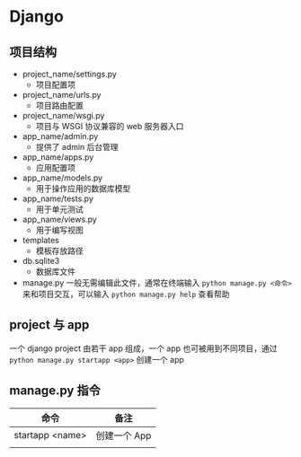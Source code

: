 # Django
## 项目结构

- project_name/settings.py
	- 项目配置项
- project_name/urls.py
	- 项目路由配置
- project_name/wsgi.py
	- 项目与 WSGI 协议兼容的 web 服务器入口
- app_name/admin.py
	- 提供了 admin 后台管理
- app_name/apps.py
	- 应用配置项
- app_name/models.py
	- 用于操作应用的数据库模型
- app_name/tests.py
	- 用于单元测试
- app_name/views.py
	- 用于编写视图
- templates
	- 模板存放路径
- db.sqlite3
	- 数据库文件
- manage.py
	一般无需编辑此文件，通常在终端输入 `python manage.py <命令>` 来和项目交互，可以输入 `python manage.py help` 查看帮助

## project 与 app

一个 django project 由若干 app 组成，一个 app 也可被用到不同项目，通过 `python manage.py startapp <app>` 创建一个 app

## manage.py 指令


|        命令        | 备注       |
| :--------------: | -------- |
| startapp \<name> | 创建一个 App |
|                  |          |

